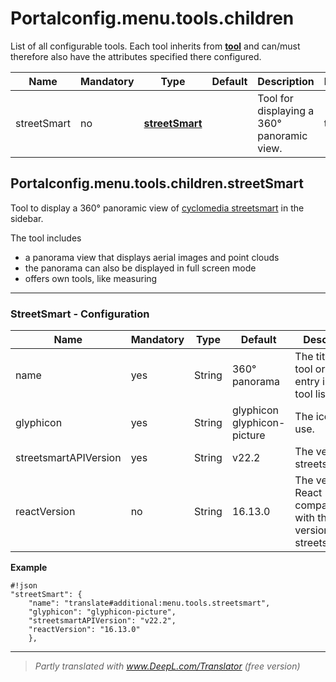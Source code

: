 # Portalconfig.menu.tools.children

List of all configurable tools. Each tool inherits from **[tool](#markdown-header-portalconfigmenutool)** and can/must therefore also have the attributes specified there configured.

|Name|Mandatory|Type|Default|Description|Expert|
|----|-------------|---|-------|------------|------|
|streetSmart|no|**[streetSmart](#markdown-header-portalconfigmenutoolschildrenstreetsmart)**||Tool for displaying a 360° panoramic view.|true|



## Portalconfig.menu.tools.children.streetSmart

Tool to display a 360° panoramic view of [cyclomedia streetsmart](https://www.cyclomedia.com/de/street-smart) in the sidebar.

The tool includes

* a panorama view that displays aerial images and point clouds
* the panorama can also be displayed in full screen mode
* offers own tools, like measuring


***


### StreetSmart - Configuration

|Name|Mandatory|Type|Default|Description|Expert|
|----|-------------|---|-------|------------|------|
|name|yes|String|360° panorama|The title of the tool or the entry in the tool list.|false|
|glyphicon|yes|String|glyphicon glyphicon-picture|The icon to use.|false|
|streetsmartAPIVersion|yes|String|v22.2|The version of streetsmartApi.|true|
|reactVersion|no|String|16.13.0|The version of React compatible with the version of streetsmartAPI.|true|


**Example**
```
#!json
"streetSmart": {
    "name": "translate#additional:menu.tools.streetsmart",
    "glyphicon": "glyphicon-picture",
    "streetsmartAPIVersion": "v22.2",
    "reactVersion": "16.13.0"
    },
```

***

> *Partly translated with www.DeepL.com/Translator (free version)*

